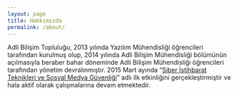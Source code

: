 ```yaml
---
layout: page
title: Hakkımızda
permalink: /about/
---
```

Adli Bilişim Topluluğu, 2013 yılında Yazılım Mühendisliği öğrencileri tarafından kurulmuş olup, 2014 yılında Adli Bilişim Mühendisliği bölümünün açılmasıyla beraber bahar döneminde Adli Bilişim Mühendisliği öğrencileri tarafından yönetim devralınmıştır. 2015 Mart ayında “[Siber İstihbarat Teknikleri ve Sosyal Medya Güvenliği](https://fuadlibilisim.github.io/abt/action/2015/03/19/Siber-istihbarat-teknikleri.html)” adlı ilk etkinliğini gerçekleştirmiştir ve hala aktif olarak çalışmalarına devam etmektedir.
